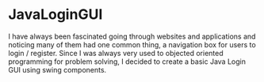 # JavaLoginGUI

I have always been fascinated going through websites and applications and noticing many of them
had one common thing, a navigation box for users to login / register. Since I was always very 
used to objected oriented programming for problem solving, I decided to create a basic Java Login
GUI using swing components.
